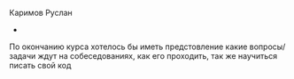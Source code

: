 Каримов Руслан

-

По окончанию курса хотелось бы иметь предстовление какие вопросы/задачи ждут на собеседованиях, как его проходить, так же научиться писать свой код
